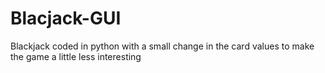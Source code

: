 # Blacjack-GUI
Blackjack coded in python with a small change in the card values to make the game a little less interesting 
